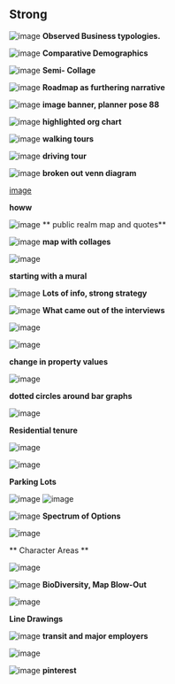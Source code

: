 ## Strong 
![image](https://user-images.githubusercontent.com/34726888/157521993-7a3fc416-073c-47ea-a914-e24240c2ea3e.png)
**Observed Business typologies.**

![image](https://user-images.githubusercontent.com/34726888/157522633-76bacbd0-b734-401e-8d1b-fad249c05aff.png)
**Comparative Demographics**

![image](https://user-images.githubusercontent.com/34726888/157523149-e03f1150-7533-46db-a398-696ee9843d32.png)
**Semi- Collage**

![image](https://user-images.githubusercontent.com/34726888/157523175-5edba99c-77ab-4f1a-9ff0-123fa7f2b95a.png)
**Roadmap as furthering narrative**

![image](https://user-images.githubusercontent.com/34726888/157523488-1048b1d4-9f83-4135-b880-3dbf2df30d58.png)
**image banner, planner pose 88**


![image](https://user-images.githubusercontent.com/34726888/157531009-8c0e1041-84d3-4dab-8877-b2c088408e10.png)
**highlighted org chart**

![image](https://user-images.githubusercontent.com/34726888/157531089-bb9aa3e5-3976-47a2-b8f1-0ac26d007892.png)
**walking tours**

![image](https://user-images.githubusercontent.com/34726888/157531275-8a624b71-6368-4348-b5ae-61aee00f98d3.png)
**driving tour**

![image](https://user-images.githubusercontent.com/34726888/157531371-ffeadd71-b3de-4752-945f-c8e1d8af63c3.png)
**broken out venn diagram**

[image](https://user-images.githubusercontent.com/34726888/157531529-33cf65fa-e373-4e0c-89bc-761f4c598492.png)

**howw**

![image](https://user-images.githubusercontent.com/34726888/157531765-25a8a502-56d9-4819-89b8-c9393825d59c.png)
** public realm map and quotes** 

![image](https://user-images.githubusercontent.com/34726888/157532037-f6a09d69-e19c-4235-9e5f-82021e3bece1.png)
**map with collages**

![image](https://user-images.githubusercontent.com/34726888/157534410-8a483659-4cb3-4232-93a3-3d5ea5e6c79c.png)

**starting with a mural**


![image](https://user-images.githubusercontent.com/34726888/157534833-2b4f16ee-eff2-415b-a28a-c5cb9467525e.png)
**Lots of info, strong strategy**

![image](https://user-images.githubusercontent.com/34726888/157535093-7d424a3f-6db1-47d9-8380-5be7e27af651.png)
**What came out of the interviews**


![image](https://user-images.githubusercontent.com/34726888/157538278-eb06160e-1918-480a-b282-e1280bc652ef.png)


![image](https://user-images.githubusercontent.com/34726888/157538692-5b4960ec-abe1-4da1-9edf-15d374131c0a.png)

**change in property values**

![image](https://user-images.githubusercontent.com/34726888/157538817-44ad8bb8-8314-43d7-8f53-798855eaf29e.png)

**dotted circles around bar graphs**

![image](https://user-images.githubusercontent.com/34726888/157539056-6f2fa7be-1563-406f-a354-453de37faae7.png)

**Residential tenure**

![image](https://user-images.githubusercontent.com/34726888/157539137-3a363eb9-0418-42dd-b024-d75d9c63a4c3.png)

![image](https://user-images.githubusercontent.com/34726888/157539252-d389c168-d299-4901-9384-e7afa7b86b5b.png)

**Parking Lots**


![image](https://user-images.githubusercontent.com/34726888/157542455-3252db62-7c55-4e68-9b71-891f0b9abb38.png)
![image](https://user-images.githubusercontent.com/34726888/157542535-a1279468-a310-4e0a-abbf-090974e2d682.png)

![image](https://user-images.githubusercontent.com/34726888/157542586-05f3c5a8-bda2-4aa0-b974-e37cdf9a02f7.png)
**Spectrum of Options**




![image](https://user-images.githubusercontent.com/34726888/157542713-c81893e8-6ea5-4a4e-a3a6-06366bf30be1.png)

** Character Areas **

![image](https://user-images.githubusercontent.com/34726888/157542784-af50853d-ba13-4c6f-9d87-04085b6748bf.png)

![image](https://user-images.githubusercontent.com/34726888/157549123-1e86d367-e36e-4e19-bc79-cc895c1cfcf3.png)
**BioDiversity, Map Blow-Out**

![image](https://user-images.githubusercontent.com/34726888/157552184-a9ee1fad-f4c8-420a-8bf2-bc67c635f6ac.png)

**Line Drawings**

![image](https://user-images.githubusercontent.com/34726888/157554711-7c6ee850-0634-4d7e-99bd-12809acf5dd8.png)
**transit and major employers**


![image](https://user-images.githubusercontent.com/34726888/159343410-08af5c50-0887-44ab-a025-3225e43f2017.png)


![image](https://user-images.githubusercontent.com/34726888/159344271-beaf9afa-94dc-49c5-9fbb-067df0edbae5.png)
**pinterest**
